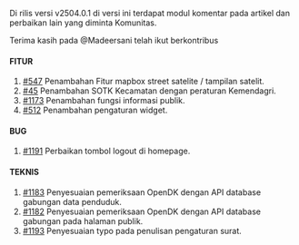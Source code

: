 Di rilis versi v2504.0.1 di versi ini terdapat modul komentar pada artikel dan perbaikan lain yang diminta Komunitas.

Terima kasih pada @Madeersani telah ikut berkontribus

#### FITUR

1. [#547](https://github.com/OpenSID/OpenDK/issues/547) Penambahan Fitur mapbox street satelite / tampilan satelit.
2. [#45](https://github.com/OpenSID/OpenDK/issues/45) Penambahan SOTK Kecamatan dengan peraturan Kemendagri.
3. [#1173](https://github.com/OpenSID/OpenDK/issues/1173) Penambahan fungsi informasi publik.
4. [#512](https://github.com/OpenSID/OpenDK/issues/512) Penambahan pengaturan widget.

#### BUG

1. [#1191](https://github.com/OpenSID/OpenDK/issues/1191) Perbaikan tombol logout di homepage.


#### TEKNIS

1. [#1183](https://github.com/OpenSID/OpenDK/issues/1183) Penyesuaian pemeriksaan OpenDK dengan API database gabungan data penduduk.
2. [#1182](https://github.com/OpenSID/OpenDK/issues/1182) Penyesuaian pemeriksaan OpenDK dengan API database gabungan pada halaman publik.
3. [#1193](https://github.com/OpenSID/OpenDK/issues/1193) Penyesuaian typo pada penulisan pengaturan surat.